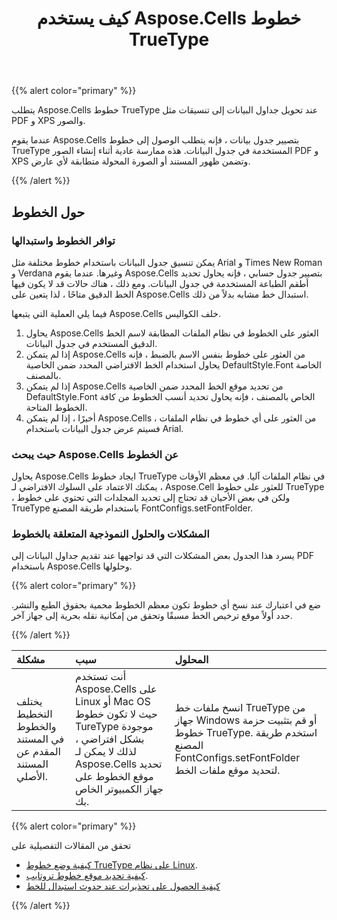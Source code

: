 ﻿---
title: كيف يستخدم Aspose.Cells خطوط TrueType
type: docs
weight: 10
url: /ar/java/how-aspose-cells-uses-truetype-fonts/
---
{{% alert color="primary" %}}

يتطلب Aspose.Cells خطوط TrueType عند تحويل جداول البيانات إلى تنسيقات مثل PDF و XPS والصور.

عندما يقوم Aspose.Cells بتصيير جدول بيانات ، فإنه يتطلب الوصول إلى خطوط TrueType المستخدمة في جدول البيانات. هذه ممارسة عادية أثناء إنشاء الصور PDF و XPS وتضمن ظهور المستند أو الصورة المحولة متطابقة لأي عارض.

{{% /alert %}}

## **حول الخطوط**

### **توافر الخطوط واستبدالها**

يمكن تنسيق جدول البيانات باستخدام خطوط مختلفة مثل Arial و Times New Roman و Verdana وغيرها. عندما يقوم Aspose.Cells بتصيير جدول حسابي ، فإنه يحاول تحديد أطقم الطباعة المستخدمة في جدول البيانات. ومع ذلك ، هناك حالات قد لا يكون فيها الخط الدقيق متاحًا ، لذا يتعين على Aspose.Cells استبدال خط مشابه بدلاً من ذلك.

فيما يلي العملية التي يتبعها Aspose.Cells خلف الكواليس.

1. يحاول Aspose.Cells العثور على الخطوط في نظام الملفات المطابقة لاسم الخط الدقيق المستخدم في جدول البيانات.
1. إذا لم يتمكن Aspose.Cells من العثور على خطوط بنفس الاسم بالضبط ، فإنه يحاول استخدام الخط الافتراضي المحدد ضمن الخاصية DefaultStyle.Font الخاصة بالمصنف.
1. إذا لم يتمكن Aspose.Cells من تحديد موقع الخط المحدد ضمن الخاصية DefaultStyle.Font الخاص بالمصنف ، فإنه يحاول تحديد أنسب الخطوط من كافة الخطوط المتاحة.
1. أخيرًا ، إذا لم يتمكن Aspose.Cells من العثور على أي خطوط في نظام الملفات ، فسيتم عرض جدول البيانات باستخدام Arial.

### **حيث يبحث Aspose.Cells عن الخطوط**

يحاول Aspose.Cells ايجاد خطوط TrueType في نظام الملفات آليا. في معظم الأوقات ، يمكنك الاعتماد على السلوك الافتراضي لـ Aspose.Cell للعثور على خطوط TrueType ، ولكن في بعض الأحيان قد تحتاج إلى تحديد المجلدات التي تحتوي على خطوط TrueType باستخدام طريقة المصنع FontConfigs.setFontFolder.

### **المشكلات والحلول النموذجية المتعلقة بالخطوط**

يسرد هذا الجدول بعض المشكلات التي قد تواجهها عند تقديم جداول البيانات إلى PDF باستخدام Aspose.Cells وحلولها.

{{% alert color="primary" %}}

 ضع في اعتبارك عند نسخ أي خطوط تكون معظم الخطوط محمية بحقوق الطبع والنشر. حدد أولاً موقع ترخيص الخط مسبقًا وتحقق من إمكانية نقله بحرية إلى جهاز آخر.

{{% /alert %}}

|**مشكلة** |**سبب** |**المحلول** |
|:- |:- |:- |
| يختلف التخطيط والخطوط في المستند المقدم عن المستند الأصلي.| أنت تستخدم Aspose.Cells على Linux أو Mac OS حيث لا تكون خطوط TureType موجودة بشكل افتراضي ، لذلك لا يمكن لـ Aspose.Cells تحديد موقع الخطوط على جهاز الكمبيوتر الخاص بك.|انسخ ملفات خط TrueType من جهاز Windows أو قم بتثبيت حزمة خطوط TrueType. استخدم طريقة المصنع FontConfigs.setFontFolder لتحديد موقع ملفات الخط.|

{{% alert color="primary" %}}

تحقق من المقالات التفصيلية على

- [كيفية وضع خطوط TrueType على نظام Linux](/cells/ar/java/how-to-install-truetype-fonts-on-linux/).
- [كيفية تحديد موقع خطوط تروتايب](/cells/ar/java/how-to-specify-truetype-fonts-location/).
- [كيفية الحصول على تحذيرات عند حدوث استبدال للخط](/cells/ar/java/get-warnings-for-font-substitution-while-rendering-excel-file/)

{{% /alert %}}
